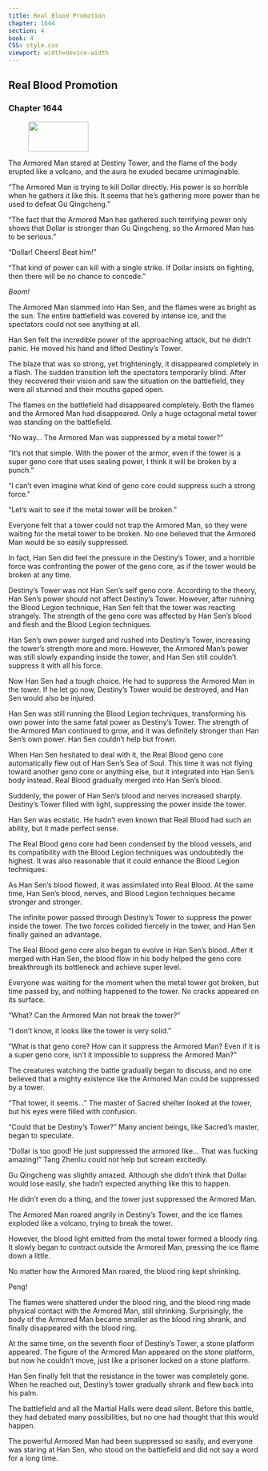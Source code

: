```yaml
---
title: Real Blood Promotion
chapter: 1644
section: 4
book: 4
CSS: style.css
viewport: width=device-width
---
```


## Real Blood Promotion

### Chapter 1644

<figure>
	<img src="../Images/gem.gif" alt="" id="gem" width="120" height="60" />
</figure>

The Armored Man stared at Destiny Tower, and the flame of the body erupted like a volcano, and the aura he exuded became unimaginable.

“The Armored Man is trying to kill Dollar directly. His power is so horrible when he gathers it like this. It seems that he’s gathering more power than he used to defeat Gu Qingcheng.”

“The fact that the Armored Man has gathered such terrifying power only shows that Dollar is stronger than Gu Qingcheng, so the Armored Man has to be serious.”

“Dollar! Cheers! Beat him!”

“That kind of power can kill with a single strike. If Dollar insists on fighting, then there will be no chance to concede.”

*Boom!*

The Armored Man slammed into Han Sen, and the flames were as bright as the sun. The entire battlefield was covered by intense ice, and the spectators could not see anything at all.

Han Sen felt the incredible power of the approaching attack, but he didn’t panic. He moved his hand and lifted Destiny’s Tower.

The blaze that was so strong, yet frighteningly, it disappeared completely in a flash. The sudden transition left the spectators temporarily blind. After they recovered their vision and saw the situation on the battlefield, they were all stunned and their mouths gaped open.

The flames on the battlefield had disappeared completely. Both the flames and the Armored Man had disappeared. Only a huge octagonal metal tower was standing on the battlefield.

“No way… The Armored Man was suppressed by a metal tower?”

“It’s not that simple. With the power of the armor, even if the tower is a super geno core that uses sealing power, I think it will be broken by a punch.”

“I can’t even imagine what kind of geno core could suppress such a strong force.”

“Let’s wait to see if the metal tower will be broken.”

Everyone felt that a tower could not trap the Armored Man, so they were waiting for the metal tower to be broken. No one believed that the Armored Man would be so easily suppressed.

In fact, Han Sen did feel the pressure in the Destiny’s Tower, and a horrible force was confronting the power of the geno core, as if the tower would be broken at any time.

Destiny’s Tower was not Han Sen’s self geno core. According to the theory, Han Sen’s power should not affect Destiny’s Tower. However, after running the Blood Legion technique, Han Sen felt that the tower was reacting strangely. The strength of the geno core was affected by Han Sen’s blood and flesh and the Blood Legion techniques.

Han Sen’s own power surged and rushed into Destiny’s Tower, increasing the tower’s strength more and more. However, the Armored Man’s power was still slowly expanding inside the tower, and Han Sen still couldn’t suppress it with all his force.

Now Han Sen had a tough choice. He had to suppress the Armored Man in the tower. If he let go now, Destiny’s Tower would be destroyed, and Han Sen would also be injured.

Han Sen was still running the Blood Legion techniques, transforming his own power into the same fatal power as Destiny’s Tower. The strength of the Armored Man continued to grow, and it was definitely stronger than Han Sen’s own power. Han Sen couldn’t help but frown.

When Han Sen hesitated to deal with it, the Real Blood geno core automatically flew out of Han Sen’s Sea of Soul. This time it was not flying toward another geno core or anything else, but it integrated into Han Sen’s body instead. Real Blood gradually merged into Han Sen’s blood.

Suddenly, the power of Han Sen’s blood and nerves increased sharply. Destiny’s Tower filled with light, suppressing the power inside the tower.

Han Sen was ecstatic. He hadn’t even known that Real Blood had such an ability, but it made perfect sense.

The Real Blood geno core had been condensed by the blood vessels, and its compatibility with the Blood Legion techniques was undoubtedly the highest. It was also reasonable that it could enhance the Blood Legion techniques.

As Han Sen’s blood flowed, it was assimilated into Real Blood. At the same time, Han Sen’s blood, nerves, and Blood Legion techniques became stronger and stronger.

The infinite power passed through Destiny’s Tower to suppress the power inside the tower. The two forces collided fiercely in the tower, and Han Sen finally gained an advantage.

The Real Blood geno core also began to evolve in Han Sen’s blood. After it merged with Han Sen, the blood flow in his body helped the geno core breakthrough its bottleneck and achieve super level.

Everyone was waiting for the moment when the metal tower got broken, but time passed by, and nothing happened to the tower. No cracks appeared on its surface.

“What? Can the Armored Man not break the tower?”

“I don’t know, it looks like the tower is very solid.”

“What is that geno core? How can it suppress the Armored Man? Even if it is a super geno core, isn’t it impossible to suppress the Armored Man?”

The creatures watching the battle gradually began to discuss, and no one believed that a mighty existence like the Armored Man could be suppressed by a tower.

“That tower, it seems…” The master of Sacred shelter looked at the tower, but his eyes were filled with confusion.

“Could that be Destiny’s Tower?” Many ancient beings, like Sacred’s master, began to speculate.

“Dollar is too good! He just suppressed the armored like… That was fucking amazing!” Tang Zhenliu could not help but scream excitedly.

Gu Qingcheng was slightly amazed. Although she didn’t think that Dollar would lose easily, she hadn’t expected anything like this to happen.

He didn’t even do a thing, and the tower just suppressed the Armored Man.

The Armored Man roared angrily in Destiny’s Tower, and the ice flames exploded like a volcano, trying to break the tower.

However, the blood light emitted from the metal tower formed a bloody ring. It slowly began to contract outside the Armored Man, pressing the ice flame down a little.

No matter how the Armored Man roared, the blood ring kept shrinking.

Peng!

The flames were shattered under the blood ring, and the blood ring made physical contact with the Armored Man, still shrinking. Surprisingly, the body of the Armored Man became smaller as the blood ring shrank, and finally disappeared with the blood ring.

At the same time, on the seventh floor of Destiny’s Tower, a stone platform appeared. The figure of the Armored Man appeared on the stone platform, but now he couldn’t move, just like a prisoner locked on a stone platform.

Han Sen finally felt that the resistance in the tower was completely gone. When he reached out, Destiny’s tower gradually shrank and flew back into his palm.

The battlefield and all the Martial Halls were dead silent. Before this battle, they had debated many possibilities, but no one had thought that this would happen.

The powerful Armored Man had been suppressed so easily, and everyone was staring at Han Sen, who stood on the battlefield and did not say a word for a long time.
